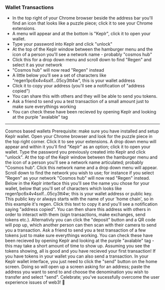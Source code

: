 ### Wallet Transactions
- In the top right of your Chrome browser beside the address bar you'll find an icon that looks like a puzzle piece; click it to see your Chrome extensions.
- A menu will appear and at the bottom is "Keplr", click it to open your wallet.
- Type your password into Keplr and click "unlock"
- At the top of the Keplr window between the hamburger menu and the icon of a person you'll see a network name - probably "cosmos hub"
- Click this for a drop down menu and scroll down to find "Regen" and select it as your network
- "Cosmos hub" will now read "Regen" instead
- A little below you'll see a set of characters like "regen1pc6x4v4sxlf...05cy3tt4w", this is your wallet address
- Click it to copy your address (you'll see a notification of "address copied")
- You can share this with others and they will be able to send you tokens. 
- Ask a friend to send you a test transaction of a small amount just to make sure everythings working
- You can check these have been recieved by opening Keplr and looking at the purple "avalable" tag

----
Cosmos based wallets
Prerequisite: make sure you have installed and setup Keplr wallet.
Open your Chrome browser and look for the puzzle piece in the top right corner. Click it to see your extensions. A drop down menu will appear and within it you'll find "Keplr" as an option; click it to open your wallet.
Type the password you previously created into Keplr and click "unlock". At the top of the Keplr window between the hamburger menu and the icon of a person you'll see a network name articulated; probably "Cosmos hub". 
Click this network name and a drop down menu will appear. Scroll down to find the network you wish to use; for instance if you select "Regen" as your network "Cosmos hub" will now read "Regen" instead. 
Below in the Keplr interface this you'll see the name you chose for your wallet, below that you'll set of characters which looks like regen1pc6x4v4sxlf...05cy3tt4w; this is your wallet address or public key. This public key or always starts with the name of your 'home chain', so in this example it's regen. 
Click this text to copy it and you'll see a notification saying "address copied". You can then share this address with others in order to interact with them (sign transactions, make exchanges, send tokens etc.). Alternativly you can click the "deposit" button and a QR code will pop up, which another person can then scan with their camera to send you a transaction. 
Ask a friend to send you a test transaction of a few tokens just to make sure everythings working. You can check these have been recieved by opening Keplr and looking at the purple "avalable" tag - this may take a short amount of time to show up. Assuming you see the tokens showing, all is good and you have recieved your first transaction! 
If you have tokens in your wallet you can also send a transaction. In your Keplr wallet interface, you just need to click the "send" button on the home screen. Doing so will open up a screen asking for an address; paste the address you want to send to and choose the denomination you wish to transfer and select "send". 
Celebrate; you've sucessfully overcome the user experience issues of web3! 🎉